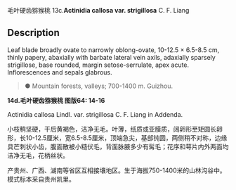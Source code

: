 毛叶硬齿猕猴桃
13c.**Actinidia callosa var. strigillosa** C. F. Liang

## Description
Leaf blade broadly ovate to narrowly oblong-ovate, 10-12.5 × 6.5-8.5 cm, thinly papery, abaxially with barbate lateral vein axils, adaxially sparsely strigillose, base rounded, margin setose-serrulate, apex acute. Inflorescences and sepals glabrous.


> ●  Mountain forests, valleys; 700-1400 m. Guizhou.

**14d.毛叶硬齿猕猴桃 图版64: 14-16**

Actinidia callosa Lindl. var. strigillosa C. F. Liang in Addenda.

小枝稍坚硬，干后黄褐色，洁净无毛。叶薄，纸质或亚膜质，阔卵形至矩圆长卵形，长10-12.5厘米，宽6.5-8.5厘米，顶端急尖，基部钝圆，两侧稍不对称，边缘具芒刺状小齿，腹面散被小糙伏毛，背面脉腋多少有髯毛；花序和萼片内外两面均洁净无毛，花柄丝状。

产贵州、广西、湖南等省区互相接壤地区。生于海拔750-1400米的山林沟谷中。模式标本采自贵州凯里。
